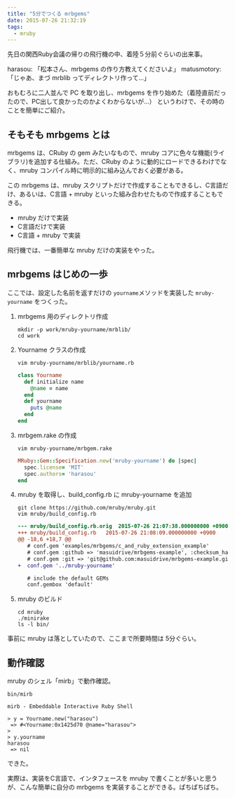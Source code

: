 ```yaml
---
title: "5分でつくる mrbgems"
date: 2015-07-26 21:32:19
tags:
  - mruby
---
```



先日の関西Ruby会議の帰りの飛行機の中、着陸５分前ぐらいの出来事。

harasou: 「松本さん、mrbgems の作り方教えてくださいよ」
matusmotory:「じゃあ、まづ mrblib ってディレクトリ作って...」

おもむろに二人並んで PC を取り出し、mrbgems を作り始めた（着陸直前だったので、PC出して良かったのかよくわからないが...）
というわけで、その時のことを簡単にご紹介。

<!-- more -->

そもそも mrbgems とは
----------------------------------------------------------------------

mrbgems は、CRuby の gem みたいなもので、mruby コアに色々な機能(ライブラリ)を追加する仕組み。ただ、CRuby のように動的にロードできるわけでなく、mruby コンパイル時に明示的に組み込んでおく必要がある。

この mrbgems は、mruby スクリプトだけで作成することもできるし、C言語だけ、あるいは、C言語 + mruby といった組み合わせたもので作成することもできる。

- mruby だけで実装
- C言語だけで実装
- C言語 + mruby で実装


飛行機では、一番簡単な mruby だけの実装をやった。


mrbgems はじめの一歩
----------------------------------------------------------------------
ここでは、設定した名前を返すだけの `yourname`メソッドを実装した `mruby-yourname` をつくった。 

1. mrbgems 用のディレクトリ作成

    ```
    mkdir -p work/mruby-yourname/mrblib/
    cd work
    ```

1. Yourname クラスの作成
    
    ```
    vim mruby-yourname/mrblib/yourname.rb
    ```
    ```rb mruby-yourname/mrblib/yourname.rb
    class Yourname
      def initialize name
        @name = name
      end
      def yourname
        puts @name
      end
    end
    ```

1. mrbgem.rake の作成

    ```
    vim mruby-yourname/mrbgem.rake
    ```
    ```rb mruby-yourname/mrbgem.rake
    MRuby::Gem::Specification.new('mruby-yourname') do |spec|
      spec.license= 'MIT'
      spec.authors= 'harasou'
    end
    ```

1. mruby を取得し、build_config.rb に mruby-yourname を追加

    ```
    git clone https://github.com/mruby/mruby.git
    vim mruby/build_config.rb
    ```
    ```diff
    --- mruby/build_config.rb.orig  2015-07-26 21:07:38.000000000 +0900
    +++ mruby/build_config.rb   2015-07-26 21:08:09.000000000 +0900
    @@ -18,6 +18,7 @@
       # conf.gem 'examples/mrbgems/c_and_ruby_extension_example'
       # conf.gem :github => 'masuidrive/mrbgems-example', :checksum_hash => '76518e8aecd131d047378448ac8055fa29d974a9'
       # conf.gem :git => 'git@github.com:masuidrive/mrbgems-example.git', :branch => 'master', :options => '-v'
    +  conf.gem '../mruby-yourname'
    
       # include the default GEMs
       conf.gembox 'default'
    ```

1. mruby のビルド

    ```
    cd mruby
    ./minirake
    ls -l bin/
    ```

事前に mruby は落としていたので、ここまで所要時間は 5分ぐらい。


動作確認
----------------------------------------------------------------------
mruby のシェル「mirb」で動作確認。

```
bin/mirb
```
```
mirb - Embeddable Interactive Ruby Shell

> y = Yourname.new("harasou")
 => #<Yourname:0x1425d70 @name="harasou">
>
> y.yourname
harasou
 => nil
```

できた。

実際は、実装をC言語で、インタフェースを mruby で書くことが多いと思うが、こんな簡単に自分の mrbgems を実装することができる。ぱちぱちぱち。
